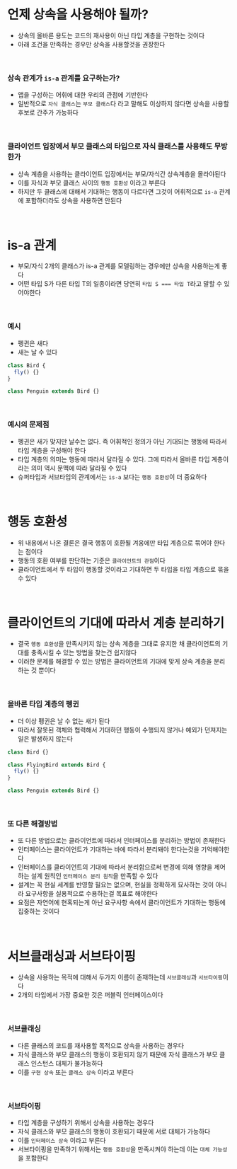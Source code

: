# 언제 상속을 사용해야 될까?

- 상속의 올바른 용도는 코드의 재사용이 아닌 타입 계층을 구현하는 것이다
- 아래 조건을 만족하는 경우만 상속을 사용할것을 권장한다

<br>

### 상속 관계가 `is-a` 관계를 요구하는가?

- 앱을 구성하는 어휘에 대한 우리의 관점에 기반한다
- 일반적으로 `자식 클래스`는 `부모 클래스`다 라고 말해도 이상하지 않다면 상속을 사용할 후보로 간주가 가능하다

<br>

### 클라이언트 입장에서 부모 클래스의 타입으로 자식 클래스를 사용해도 무방한가

- 상속 계층을 사용하는 클라이언트 입장에서는 부모/자식간 상속계층을 몰라야된다
- 이를 자식과 부모 클래스 사이의 `행동 호환성` 이라고 부른다
- 하지만 두 클래스에 대해서 기대하는 행동이 다르다면 그것이 어휘적으로 `is-a` 관계에 포함하더라도 상속을 사용하면 안된다

<br>

# is-a 관계

- 부모/자식 2개의 클래스가 is-a 관계를 모델링하는 경우에만 상속을 사용하는게 좋다
- 어떤 타입 S가 다른 타입 T의 일종이라면 당연히 `타입 S === 타입 T`라고 말할 수 있어야한다

<br>

### 예시

- 펭귄은 새다
- 새는 날 수 있다

```ts
class Bird {
  fly() {}
}

class Penguin extends Bird {}
```

<br>

### 예시의 문제점

- 펭귄은 새가 맞지만 날수는 없다. 즉 어휘적인 정의가 아닌 기대되는 행동에 따라서 타입 계층을 구성해야 한다
- 타입 계층의 의미는 행동에 따라서 달라질 수 있다. 그에 따라서 올바른 타입 계층이라는 의미 역시 문맥에 따라 달라질 수 있다
- 슈퍼타입과 서브타입의 관계에서는 `is-a` 보다는 `행동 호환성`이 더 중요하다

<br>

# 행동 호환성

- 위 내용에서 나온 결론은 결국 행동이 호환될 겨웅에만 타입 계층으로 묶어야 한다는 점이다
- 행동의 호환 여부를 판단하는 기준은 `클라이언트의 관점`이다
- 클라이언트에서 두 타입이 행동할 것이라고 기대하면 두 타입을 타입 계층으로 묶을 수 있다

<br>

# 클라이언트의 기대에 따라서 계층 분리하기

- 결국 `행동 호환성`을 만족시키지 않는 상속 계층을 그대로 유지한 채 클라이언트의 기대를 충족시킬 수 있는 방법을 찾는건 쉽지않다
- 이러한 문제를 해결할 수 있는 방법은 클라이언트의 기대에 맞게 상속 계층을 분리하는 것 뿐이다

<br>

### 올바른 타입 계층의 펭귄

- 더 이상 펭귄은 날 수 없는 새가 된다
- 따라서 잘못된 객체와 협력해서 기대하던 행동이 수행되지 않거나 예외가 던져지는 일은 발생하지 않는다

```ts
class Bird {}

class FlyingBird extends Bird {
  fly() {}
}

class Penguin extends Bird {}
```

<br>

### 또 다른 해결방법

- 또 다른 방법으로는 클라이언트에 따라서 인터페이스를 분리하는 방법이 존재한다
- 인터페이스는 클라이언트가 기대하는 바에 따라서 분리돼야 한다는것을 기억해야한다
- 인터페이스를 클라이언트의 기대에 따라서 분리함으로써 변경에 의해 영향을 제어하는 설계 원칙인 `인터페이스 분리 원칙`을 만족할 수 있다
- 설계는 꼭 현실 세계를 반영할 필요는 없으며, 현실을 정확하게 묘사하는 것이 아니라 요구사항을 실용적으로 수용하는걸 목표로 해야한다
- 요점은 자연어에 현혹되는게 아닌 요구사항 속에서 클라이언트가 기대하는 행동에 집중하는 것이다

<br>

# 서브클래싱과 서브타이핑

- 상속을 사용하는 목적에 대해서 두가지 이름이 존재하는데 `서브클래싱`과 `서브타이핑`이다
- 2개의 타입에서 가장 중요한 것은 퍼블릭 인터페이스이다

<br>

### 서브클래싱

- 다른 클래스의 코드를 재사용할 목적으로 상속을 사용하는 경우다
- 자식 클래스와 부모 클래스의 행동이 호환되지 않기 때문에 자식 클래스가 부모 클래스 인스턴스 대체가 불가능하다
- 이를 `구현 상속` 또는 `클래스 상속` 이라고 부른다

<br>

### 서브타이핑

- 타입 계층을 구성하기 위해서 상속을 사용하는 경우다
- 자식 클래스와 부모 클래스의 행동이 호환되기 때문에 서로 대체가 가능하다
- 이를 `인터페이스 상속` 이라고 부른다
- 서브타이핑을 만족하기 위해서는 `행동 호환성`을 만족시켜야 하는데 이는 `대체 가능성`을 포함한다
